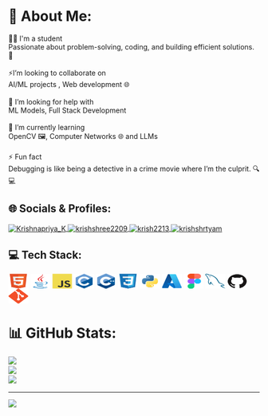 # 💫 About Me:
👩‍🎓 I'm a student<br>Passionate about problem-solving, coding, and building efficient solutions. 🚀<br><br>⚡I’m looking to collaborate on<br>AI/ML projects , Web development 🌐 <br><br>🤝 I’m looking for help with<br>ML Models, Full Stack Development  <br><br>🌱 I’m currently learning<br>OpenCV 🖼️, Computer Networks 🌐 and LLMs<br><br>⚡ Fun fact<br>Debugging is like being a detective in a crime movie where I’m the culprit. 🔍💻

## 🌐 Socials & Profiles:
<p align="left">
  <a href="https://linkedin.com/in/Krishnapriya_K" target="blank">
    <img align="center" src="https://raw.githubusercontent.com/rahuldkjain/github-profile-readme-generator/master/src/images/icons/Social/linked-in-alt.svg" alt="Krishnapriya_K" height="30" width="40" />
  </a>
  <a href="https://www.hackerrank.com/krishshree2209" target="blank">
    <img align="center" src="https://raw.githubusercontent.com/rahuldkjain/github-profile-readme-generator/master/src/images/icons/Social/hackerrank.svg" alt="krishshree2209" height="30" width="40" />
  </a>
  <a href="https://www.leetcode.com/krish2213" target="blank">
    <img align="center" src="https://raw.githubusercontent.com/rahuldkjain/github-profile-readme-generator/master/src/images/icons/Social/leet-code.svg" alt="krish2213" height="30" width="40" />
  </a>
  <a href="https://auth.geeksforgeeks.org/user/krishshrtyam" target="blank">
    <img align="center" src="https://raw.githubusercontent.com/rahuldkjain/github-profile-readme-generator/master/src/images/icons/Social/geeks-for-geeks.svg" alt="krishshrtyam" height="30" width="40" />
  </a>
</p>



## 💻 Tech Stack:
<p align="left">
  <img align="center" src="https://raw.githubusercontent.com/devicons/devicon/master/icons/html5/html5-original.svg" alt="HTML5" height="30" width="40" />
  <img align="center" src="https://raw.githubusercontent.com/devicons/devicon/master/icons/java/java-original.svg" alt="Java" height="30" width="40" />
  <img align="center" src="https://raw.githubusercontent.com/devicons/devicon/master/icons/javascript/javascript-original.svg" alt="JavaScript" height="30" width="40" />
  <img align="center" src="https://raw.githubusercontent.com/devicons/devicon/master/icons/c/c-original.svg" alt="C" height="30" width="40" />
  <img align="center" src="https://raw.githubusercontent.com/devicons/devicon/master/icons/cplusplus/cplusplus-original.svg" alt="C++" height="30" width="40" />
  <img align="center" src="https://raw.githubusercontent.com/devicons/devicon/master/icons/css3/css3-original.svg" alt="CSS3" height="30" width="40" />
  <img align="center" src="https://raw.githubusercontent.com/devicons/devicon/master/icons/python/python-original.svg" alt="Python" height="30" width="40" />
  <img align="center" src="https://raw.githubusercontent.com/devicons/devicon/master/icons/azure/azure-original.svg" alt="Azure" height="30" width="40" />
  <img align="center" src="https://raw.githubusercontent.com/devicons/devicon/master/icons/figma/figma-original.svg" alt="Figma" height="30" width="40" />
  <img align="center" src="https://raw.githubusercontent.com/devicons/devicon/master/icons/mysql/mysql-original.svg" alt="MySQL" height="30" width="40" />
  <img align="center" src="https://raw.githubusercontent.com/devicons/devicon/master/icons/github/github-original.svg" alt="GitHub" height="30" width="40" />
  <img align="center" src="https://raw.githubusercontent.com/devicons/devicon/master/icons/git/git-original.svg" alt="Git" height="30" width="40" />
</p>


# 📊 GitHub Stats:
![](https://github-readme-stats.vercel.app/api?username=krish2213&theme=dark&hide_border=false&include_all_commits=true&count_private=false)<br/>
![](https://nirzak-streak-stats.vercel.app/?user=krish2213&theme=dark&hide_border=false)<br/>
![](https://github-readme-stats.vercel.app/api/top-langs/?username=krish2213&theme=dark&hide_border=false&include_all_commits=true&count_private=false&layout=compact)

---
[![](https://visitcount.itsvg.in/api?id=krish2213&icon=0&color=0)](https://visitcount.itsvg.in)

<!-- Proudly created with GPRM ( https://gprm.itsvg.in ) -->
